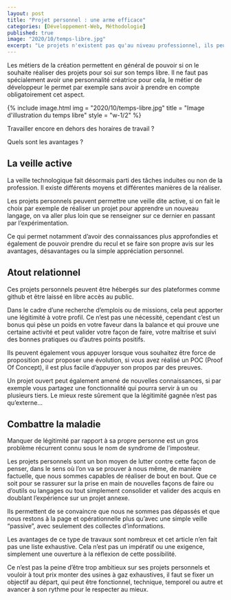 ```yaml
---
layout: post
title: "Projet personnel : une arme efficace"
categories: [Développement-Web, Méthodologie]
published: true
image: "2020/10/temps-libre.jpg"
excerpt: "Le projets n'existent pas qu'au niveau professionnel, ils peuvent être fait au niveau personnel et éventuellement évoluer par la suite ou non."
---
```


Les métiers de la création permettent en général de pouvoir si on le souhaite réaliser des projets pour soi sur son temps libre. Il ne faut pas spécialement avoir une personnalité créatrice pour cela, le métier de développeur le permet par exemple sans avoir à prendre en compte obligatoirement cet aspect. 

{% include image.html img = "2020/10/temps-libre.jpg" title = "Image d'illustration du temps libre" style = "w-1/2" %}

Travailler encore en dehors des horaires de travail ? 

Quels sont les avantages ? 

## La veille active

La veille technologique fait désormais parti des tâches induites ou non de la profession. Il existe différents moyens et différentes manières de la réaliser. 

Les projets personnels peuvent permettre une veille dite active, si on fait le choix par exemple de réaliser un projet pour apprendre un nouveau langage, on va aller plus loin que se renseigner sur ce dernier en passant par l’expérimentation. 

Ce qui permet notamment d’avoir des connaissances plus approfondies et également de pouvoir prendre du recul et se faire son propre avis sur les avantages, désavantages ou la simple appréciation personnel.  

## Atout relationnel

Ces projets personnels peuvent être hébergés sur des plateformes comme github et être laissé en libre accès au public. 

Dans le cadre d’une recherche d’emplois ou de missions, cela peut apporter une légitimité à votre profil. 
Ce n’est pas une nécessité, cependant c’est un bonus qui pèse un poids en votre faveur dans la balance et qui prouve une certaine activité et peut valider votre façon de faire, votre maîtrise et suivi des bonnes pratiques ou d’autres points positifs. 

Ils peuvent également vous appuyer lorsque vous souhaitez être force de proposition pour proposer une évolution, si vous avez réalisé un POC (Proof Of Concept), il est plus facile d’appuyer son propos par des preuves. 

Un projet ouvert peut également amené de nouvelles connaissances, si par exemple vous partagez une fonctionnalité qui pourra servir à un ou plusieurs tiers. 
Le mieux reste sûrement que la légitimité gagnée n’est pas qu’externe...

## Combattre la maladie

Manquer de légitimité par rapport à sa propre personne est un gros problème récurrent connu sous le nom de syndrome de l’imposteur.

Les projets personnels sont un bon moyen de lutter contre cette façon de penser, dans le sens où l’on va se prouver à nous même, de manière factuelle, que nous sommes capables de réaliser de bout en bout. Que ce soit pour se rassurer sur la prise en main de nouvelles façons de faire ou d’outils ou langages ou tout simplement consolider et valider des acquis en doublant l’expérience sur un projet annexe. 

Ils permettent de se convaincre que nous ne sommes pas dépassés et que nous restons à la page et opérationnelle plus qu’avec une simple veille “passive”, avec seulement des collectes d’informations. 

Les avantages de ce type de travaux sont nombreux et cet article n’en fait pas une liste exhaustive. Cela n’est pas un impératif ou une exigence, simplement une ouverture à la réflexion de cette possibilité. 

Ce n’est pas la peine d’être trop ambitieux sur ses projets personnels et vouloir à tout prix monter des usines à gaz exhaustives, il faut se fixer un objectif au départ, qui peut être fonctionnel, technique, temporel ou autre et avancer à son rythme pour le respecter au mieux.  
